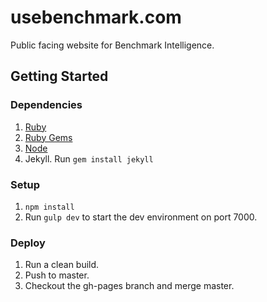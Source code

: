 # usebenchmark.com
Public facing website for Benchmark Intelligence.

## Getting Started

### Dependencies
1. [Ruby](https://www.ruby-lang.org/en/downloads/)
2. [Ruby Gems](https://rubygems.org/pages/download)
3. [Node](https://nodejs.org/en/)
5. Jekyll. Run `gem install jekyll`

### Setup
1. `npm install`
2. Run `gulp dev` to start the dev environment on port 7000.

### Deploy
1. Run a clean build.
2. Push to master.
4. Checkout the gh-pages branch and merge master.